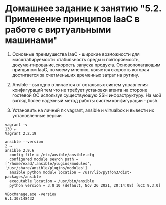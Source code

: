 # Домашнее задание к занятию "5.2. Применение принципов IaaC в работе с виртуальными машинами"
1. Основные преимущества IaaC - широкие возможности для масштабируемости, стабильность среды и повторяемость, документирование, скорость запуска продукта.
Основополагающим принципом IaaC, по моему мнению, является скорость которая достигается за счет меньших временных затрат на рутину.

2. Ansible - выгодно отличается от остальных систем управления конфигураций тем что не требует установки агента на стороне гостевой ОС используя существующую SSH инфраструктуру.
На мой взгляд более надежный метод работы систем конфигурации - push.

3. Установить на личный пк vagrant, ansible и virtualbox и вывести их установленные версии

```
vagrant -v                                                                                                                                                                                             130 ↵
Vagrant 2.2.19
```

```
ansible --version                                                                                                                                                                                        2 ↵
ansible 2.9.6
  config file = /etc/ansible/ansible.cfg
  configured module search path = ['/home/exad/.ansible/plugins/modules', '/usr/share/ansible/plugins/modules']
  ansible python module location = /usr/lib/python3/dist-packages/ansible
  executable location = /usr/bin/ansible
  python version = 3.8.10 (default, Nov 26 2021, 20:14:08) [GCC 9.3.0]
```

```
VBoxManage.exe -version
6.1.30r148432
```
